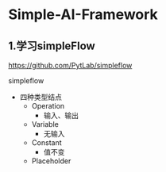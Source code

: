 # Simple-AI-Framework
## 1.学习simpleFlow
https://github.com/PytLab/simpleflow

simpleflow

+ 四种类型结点
  + Operation
    + 输入、输出
  + Variable
    + 无输入
  + Constant
    + 值不变
  + Placeholder
